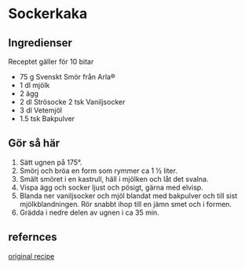 # Sockerkaka

## Ingredienser

Receptet gäller för 10 bitar

- 75 g Svenskt Smör från Arla® 
- 1 dl mjölk
- 2 ägg
- 2 dl Strösocke
2 tsk Vaniljsocker
- 3 dl Vetemjöl
- 1.5 tsk Bakpulver


## Gör så här

1. Sätt ugnen på 175°.
1. Smörj och bröa en form som rymmer ca 1 ½ liter.
1. Smält smöret i en kastrull, häll i mjölken och låt det svalna.
1. Vispa ägg och socker ljust och pösigt, gärna med elvisp.
1. Blanda ner vaniljsocker och mjöl blandat med bakpulver och till sist mjölkblandningen. Rör snabbt ihop till en jämn smet och i formen.
1. Grädda i nedre delen av ugnen i ca 35 min.


## refernces

[original recipe](https://www.arla.se/recept/sockerkaka/)